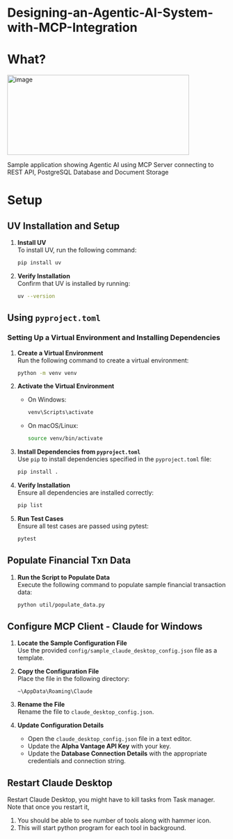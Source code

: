 # Designing-an-Agentic-AI-System-with-MCP-Integration
# What?

<img width="418" height="184" alt="image" src="https://github.com/user-attachments/assets/ce673077-847f-428e-8d46-c86e69031a12" />


Sample application showing Agentic AI using MCP Server connecting to REST API, PostgreSQL Database and Document Storage

# Setup
## UV Installation and Setup

1. **Install UV**  
    To install UV, run the following command:
    ```bash
    pip install uv
    ```

2. **Verify Installation**  
    Confirm that UV is installed by running:
    ```bash
    uv --version
    ```

## Using `pyproject.toml`
### Setting Up a Virtual Environment and Installing Dependencies

1. **Create a Virtual Environment**  
    Run the following command to create a virtual environment:
    ```bash
    python -m venv venv
    ```

2. **Activate the Virtual Environment**  
    - On Windows:
      ```bash
      venv\Scripts\activate
      ```
    - On macOS/Linux:
      ```bash
      source venv/bin/activate
      ```

3. **Install Dependencies from `pyproject.toml`**  
    Use `pip` to install dependencies specified in the `pyproject.toml` file:
    ```bash
    pip install .
    ```

4. **Verify Installation**  
    Ensure all dependencies are installed correctly:
    ```bash
    pip list
    ```

4. **Run Test Cases**  
    Ensure all test cases are passed using pytest:
    ```bash
    pytest
    ```

## Populate Financial Txn Data 
1. **Run the Script to Populate Data**  
    Execute the following command to populate sample financial transaction data:  
    ```bash
    python util/populate_data.py
    ```

## Configure MCP Client - Claude for Windows 
1. **Locate the Sample Configuration File**  
    Use the provided `config/sample_claude_desktop_config.json` file as a template.

2. **Copy the Configuration File**  
    Place the file in the following directory:  
    ```plaintext
    ~\AppData\Roaming\Claude
    ```

3. **Rename the File**  
    Rename the file to `claude_desktop_config.json`.

4. **Update Configuration Details**  
    - Open the `claude_desktop_config.json` file in a text editor.
    - Update the **Alpha Vantage API Key** with your key.
    - Update the **Database Connection Details** with the appropriate credentials and connection string.

## Restart Claude Desktop 

Restart Claude Desktop, you might have to kill tasks from Task manager. Note that once you restart it, 

1. You should be able to see number of tools along with hammer icon. 
2. This will start python program for each tool in background. 
